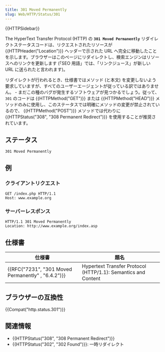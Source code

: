 ```yaml
---
title: 301 Moved Permanently
slug: Web/HTTP/Status/301
---
```


{{HTTPSidebar}}

The HyperText Transfer Protocol (HTTP) の **`301 Moved Permanently`** リダイレクトステータスコードは、リクエストされたリソースが {{HTTPHeader("Location")}} ヘッダーで示された URL へ完全に移動したことを示します。ブラウザーはこのページにリダイレクトし、検索エンジンはリソースへのリンクを更新します (「SEO 用語」では、「リンクジュース」が新しい URL に送られたと言われます)。

リダイレクトが行われるとき、仕様書ではメソッド (と本文) を変更しないよう要求していますが、すべてのユーザーエージェントが従っている訳ではありません。 - まだこの種のバグが発生するソフトウェアが見つかるでしょう。従って、 `301` のコードは {{HTTPMethod("GET")}} または {{HTTPMethod("HEAD")}} メソッドのみに使用し、このステータスでは明確にメソッドの変更が禁止されているので、 {{HTTPMethod("POST")}} メソッドでは代わりに {{HTTPStatus("308", "308 Permanent Redirect")}} を使用することが推奨されています。

## ステータス

```
301 Moved Permanently
```

## 例

### クライアントリクエスト

```
GET /index.php HTTP/1.1
Host: www.example.org
```

### サーバーレスポンス

```
HTTP/1.1 301 Moved Permanently
Location: http://www.example.org/index.asp
```

## 仕様書

| 仕様書                                                               | 題名                                                          |
| -------------------------------------------------------------------- | ------------------------------------------------------------- |
| {{RFC("7231", "301 Moved Permanently" , "6.4.2")}} | Hypertext Transfer Protocol (HTTP/1.1): Semantics and Content |

## ブラウザーの互換性

{{Compat("http.status.301")}}

## 関連情報

- {{HTTPStatus("308", "308 Permanent Redirect")}}
- {{HTTPStatus("302", "302 Found")}}: 一時リダイレクト
